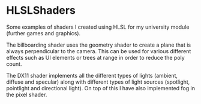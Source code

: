 # HLSLShaders
Some examples of shaders I created using HLSL for my university module (further games and graphics).

The billboarding shader uses the geometry shader to create a plane that is always perpendicular to the camera. This can be used for various different effects such as UI elements or trees at range in order to reduce the poly count.

The DX11 shader implements all the different types of lights (ambient, diffuse and specular) along with different types of light sources (spotlight, pointlight and directional light). On top of this I have also implemented fog in the pixel shader.

